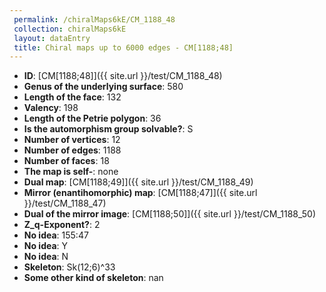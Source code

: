 ```yaml
--- 
 permalink: /chiralMaps6kE/CM_1188_48 
 collection: chiralMaps6kE
 layout: dataEntry
 title: Chiral maps up to 6000 edges - CM[1188;48]
---
```


- **ID**: [CM[1188;48]]({{ site.url }}/test/CM_1188_48)
- **Genus of the underlying surface**: 580
- **Length of the face**: 132
- **Valency**: 198
- **Length of the Petrie polygon**: 36
- **Is the automorphism group solvable?**: S
- **Number of vertices**: 12
- **Number of edges**: 1188
- **Number of faces**: 18
- **The map is self-**: none
- **Dual map**: [CM[1188;49]]({{ site.url }}/test/CM_1188_49)
- **Mirror (enantihomorphic) map**: [CM[1188;47]]({{ site.url }}/test/CM_1188_47)
- **Dual of the mirror image**: [CM[1188;50]]({{ site.url }}/test/CM_1188_50)
- **Z_q-Exponent?**: 2
- **No idea**:  155:47
- **No idea**: Y
- **No idea**: N
- **Skeleton**: Sk(12;6)^33
- **Some other kind of skeleton**: nan

